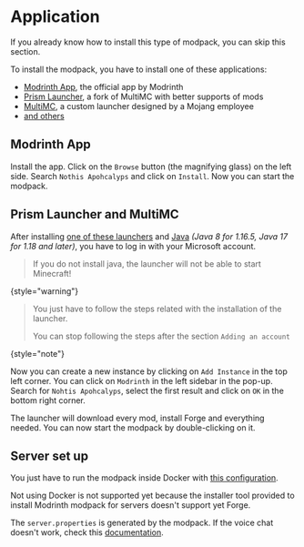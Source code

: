 # Application

If you already know how to install this type of modpack, you can skip this section.

To install the modpack, you have to install one of these applications:
- [Modrinth App](https://modrinth.com/app), the official app by Modrinth
- [Prism Launcher](https://prismlauncher.org), a fork of MultiMC with better supports of mods
- [MultiMC](https://multimc.org), a custom launcher designed by a Mojang employee
- [and others](https://docs.modrinth.com/modpacks/play)

## Modrinth App

Install the app.
Click on the `Browse` button (the magnifying glass) on the left side.
Search `Nothis Apohcalyps` and click on `Install`. 
Now you can start the modpack.

## Prism Launcher and MultiMC

After installing [one of these launchers](https://github.com/MultiMC/Launcher/wiki/Getting-Started#initial-setup) and 
[Java](https://prismlauncher.org/wiki/getting-started/installing-java/) *(Java 8 for 1.16.5, Java 17 for 1.18 and later)*,
you have to log in with your Microsoft account.

> If you do not install java, the launcher will not be able to start Minecraft!
>
{style="warning"} 

> You just have to follow the steps related with the installation of the launcher.
>
> You can stop following the steps after the section `Adding an account`
>
{style="note"}

Now you can create a new instance by clicking on `Add Instance` in the top left corner.
You can click on `Modrinth` in the left sidebar in the pop-up.
Search for `Nohtis Apohcalyps`, select the first result and click on `OK` in the bottom right corner.

The launcher will download every mod, install Forge and everything needed. 
You can now start the modpack by double-clicking on it.

## Server set up

You just have to run the modpack inside Docker with
[this configuration](https://github.com/anhgelus/nohtis-apohcalyps-modpack/tree/main/modpack/docker).

Not using Docker is not supported yet because the installer tool provided to install Modrinth modpack for servers doesn't
support yet Forge.

The `server.properties` is generated by the modpack.
If the voice chat doesn't work, check this [documentation](https://modrepo.de/minecraft/voicechat/wiki/server_setup).
